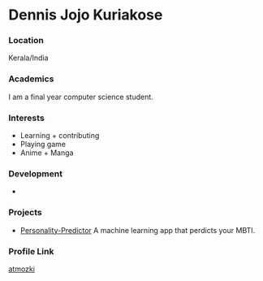# Dennis Jojo Kuriakose

### Location

Kerala/India

### Academics

I am a final year computer science student.

### Interests

- Learning + contributing
- Playing game
- Anime + Manga

### Development

-

### Projects

- [Personality-Predictor](https://github.com/atmozki/Personality-Predictor)
A machine learning app that perdicts your MBTI.


### Profile Link

[atmozki](https://github.com/atmozki)